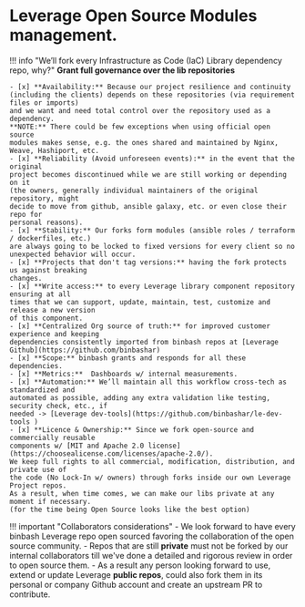 # Leverage Open Source Modules management.


!!! info "We’ll fork every Infrastructure as Code (IaC) Library dependency repo, why?"
    **Grant full governance over the lib repositories**

    - [x] **Availability:** Because our project resilience and continuity
    (including the clients) depends on these repositories (via requirement files or imports)
    and we want and need total control over the repository used as a dependency.
    **NOTE:** There could be few exceptions when using official open source
    modules makes sense, e.g. the ones shared and maintained by Nginx, Weave, Hashiport, etc.
    - [x] **Reliability (Avoid unforeseen events):** in the event that the original 
    project becomes discontinued while we are still working or depending on it
    (the owners, generally individual maintainers of the original repository, might
    decide to move from github, ansible galaxy, etc. or even close their repo for
    personal reasons).
    - [x] **Stability:** Our forks form modules (ansible roles / terraform / dockerfiles, etc.)
    are always going to be locked to fixed versions for every client so no unexpected behavior will occur.
    - [x] **Projects that don't tag versions:** having the fork protects us against breaking
    changes.
    - [x] **Write access:** to every Leverage library component repository ensuring at all
    times that we can support, update, maintain, test, customize and release a new version
    of this component.
    - [x] **Centralized Org source of truth:** for improved customer experience and keeping
    dependencies consistently imported from binbash repos at [Leverage Github](https://github.com/binbashar)
    - [x] **Scope:** binbash grants and responds for all these dependencies.
    - [x] **Metrics:**  Dashboards w/ internal measurements.
    - [x] **Automation:** We’ll maintain all this workflow cross-tech as standardized and
    automated as possible, adding any extra validation like testing, security check, etc., if
    needed -> [Leverage dev-tools](https://github.com/binbashar/le-dev-tools )
    - [x] **Licence & Ownership:** Since we fork open-source and commercially reusable
    components w/ [MIT and Apache 2.0 license](https://choosealicense.com/licenses/apache-2.0/). 
    We keep full rights to all commercial, modification, distribution, and private use of
    the code (No Lock-In w/ owners) through forks inside our own Leverage Project repos. 
    As a result, when time comes, we can make our libs private at any moment if necessary.
    (for the time being Open Source looks like the best option)

!!! important "Collaborators considerations"
    - We look forward to have every binbash Leverage repo open sourced favoring the 
    collaboration of the open source community. 
    - Repos that are still **private** must not be forked by our internal collaborators
    till we've done a detailed and rigorous review in order to open source them.
    - As a result any person looking forward to use, extend or update Leverage **public repos**,
    could also fork them in its personal or company Github account and create an upstream
    PR to contribute.
